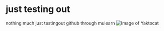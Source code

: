 #  just testing out #
nothing much just testingout github through mulearn
![Image of Yaktocat](https://octodex.github.com/images/yaktocat.png)
